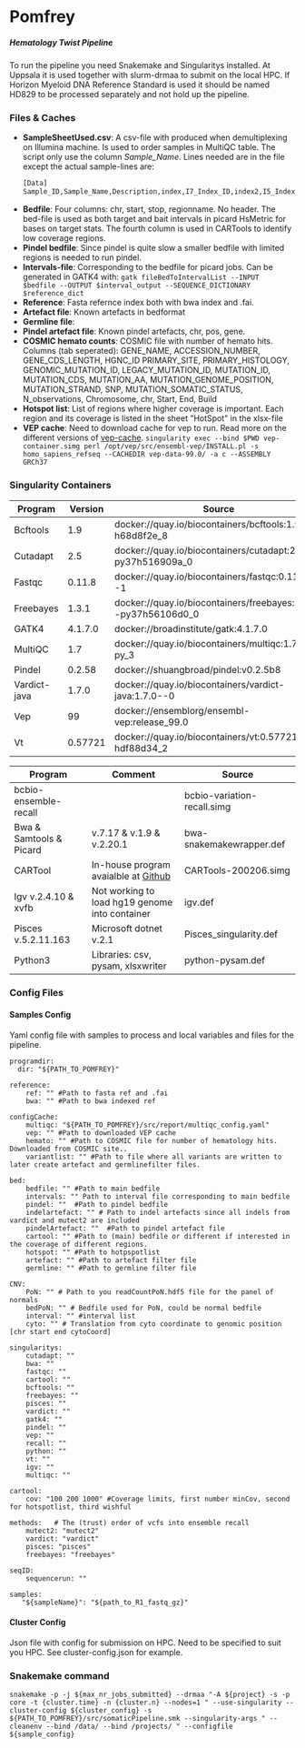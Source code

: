 # Pomfrey
##### Hematology Twist Pipeline

To run the pipeline you need Snakemake and Singularitys installed. At Uppsala it is used together with slurm-drmaa to submit on the local HPC. If Horizon Myeloid DNA Reference Standard is used it should be named HD829 to be processed separately and not hold up the pipeline.

### Files & Caches
- **SampleSheetUsed.csv**: A csv-file with produced when demultiplexing on Illumina machine. Is used to order samples in MultiQC table. The script only use the column *Sample_Name*. Lines needed are in the file except the actual sample-lines are:
    ```sh
    [Data]
    Sample_ID,Sample_Name,Description,index,I7_Index_ID,index2,I5_Index_ID,Sample_Project
    ```
- **Bedfile**: Four columns: chr, start, stop, regionname. No header. The bed-file is used as both target and bait intervals in picard HsMetric for bases on target stats. The fourth column is used in CARTools to identify low coverage regions.
- **Pindel bedfile**: Since pindel is quite slow a smaller bedfile with limited regions is needed to run pindel.
- **Intervals-file**: Corresponding to the bedfile for picard jobs. Can be generated in GATK4 with:
    `gatk fileBedToIntervalList --INPUT $bedfile --OUTPUT $interval_output --SEQUENCE_DICTIONARY $reference_dict`
- **Reference**: Fasta refernce index both with bwa index and .fai.
- **Artefact file**: Known artefacts in bedformat
- **Germline file**:
- **Pindel artefact file**: Known pindel artefacts, chr, pos, gene.
- **COSMIC hemato counts**: COSMIC file with number of hemato hits. Columns (tab seperated): GENE_NAME, ACCESSION_NUMBER, GENE_CDS_LENGTH, HGNC_ID PRIMARY_SITE, PRIMARY_HISTOLOGY,  GENOMIC_MUTATION_ID, LEGACY_MUTATION_ID, MUTATION_ID, MUTATION_CDS, MUTATION_AA, MUTATION_GENOME_POSITION, MUTATION_STRAND, SNP, MUTATION_SOMATIC_STATUS, N_observations, Chromosome, chr, Start, End, Build
- **Hotspot list**: List of regions where higher coverage is important. Each region and its coverage is listed in the sheet "HotSpot" in the xlsx-file
- **VEP cache**: Need to download cache for vep to run. Read more on the different versions of [vep-cache](https://m.ensembl.org/info/docs/tools/vep/script/vep_cache.html).
    `singularity exec --bind $PWD vep-container.simg perl /opt/vep/src/ensembl-vep/INSTALL.pl -s homo_sapiens_refseq --CACHEDIR vep-data-99.0/ -a c --ASSEMBLY GRCh37`


### Singularity Containers
| Program | Version | Source |
| ------- | ------- | ------ |
| Bcftools |1.9 | docker://quay.io/biocontainers/bcftools:1.9--h68d8f2e_8	|
| Cutadapt | 2.5 |	docker://quay.io/biocontainers/cutadapt:2.5--py37h516909a_0 |
| Fastqc | 0.11.8 | docker://quay.io/biocontainers/fastqc:0.11.8--1	|
| Freebayes | 1.3.1 |docker://quay.io/biocontainers/freebayes:1.3.1--py37h56106d0_0 |
| GATK4 | 4.1.7.0 | docker://broadinstitute/gatk:4.1.7.0 |
| MultiQC| 1.7 |	docker://quay.io/biocontainers/multiqc:1.7--py_3	|
| Pindel | 0.2.58	| docker://shuangbroad/pindel:v0.2.5b8 |
| Vardict-java | 1.7.0 | docker://quay.io/biocontainers/vardict-java:1.7.0--0	|
| Vep | 99 |docker://ensemblorg/ensembl-vep:release_99.0	|
| Vt | 0.57721 | docker://quay.io/biocontainers/vt:0.57721--hdf88d34_2	|

|Program| Comment| Source|
| ----- | ------ | ----- |
| bcbio-ensemble-recall | |		bcbio-variation-recall.simg |
| Bwa & Samtools & Picard|  v.7.17 &  v.1.9 & v.2.20.1 | bwa-snakemakewrapper.def |
| CARTool |In-house program avaialble at [Github](https://github.com/anod6351/CARtool) | CARTools-200206.simg |
| Igv v.2.4.10 & xvfb | Not working to load hg19 genome into container | igv.def |
| Pisces v.5.2.11.163 |Microsoft dotnet v.2.1| Pisces_singularity.def	|
| Python3 | Libraries: csv, pysam, xlsxwriter|	python-pysam.def |

### Config Files
#### Samples Config
Yaml config file with samples to process and local variables and files for the pipeline.
```
programdir:
  dir: "${PATH_TO_POMFREY}"

reference:
    ref: "" #Path to fasta ref and .fai
    bwa: "" #Path to bwa indexed ref

configCache:
    multiqc: "${PATH_TO_POMFREY}/src/report/multiqc_config.yaml"
    vep: "" #Path to downloaded VEP cache
    hemato: "" #Path to COSMIC file for number of hematology hits. Downloaded from COSMIC site..
    variantlist: "" #Path to file where all variants are written to later create artefact and germlinefilter files.

bed:
    bedfile: "" #Path to main bedfile
    intervals: "" Path to interval file corresponding to main bedfile
    pindel: ""  #Path to pindel bedfile
    indelartefact: "" # Path to indel artefacts since all indels from vardict and mutect2 are included
    pindelArtefact: ""  #Path to pindel artefact file
    cartool: "" #Path to (main) bedfile or different if interested in the coverage of different regions.
    hotspot: "" #Path to hotpspotlist
    artefact: "" #Path to artefact filter file
    germline: "" #Path to germline filter file

CNV:
    PoN: "" # Path to you readCountPoN.hdf5 file for the panel of normals
    bedPoN: "" # Bedfile used for PoN, could be normal bedfile
    interval: "" #interval list
    cyto: "" # Translation from cyto coordinate to genomic position [chr start end cytoCoord]

singularitys:
    cutadapt: ""
    bwa: ""
    fastqc: ""
    cartool: ""
    bcftools: ""
    freebayes: ""
    pisces: ""
    vardict: ""
    gatk4: ""
    pindel: ""
    vep: ""
    recall: ""
    python: ""
    vt: ""
    igv: ""
    multiqc: ""

cartool:
    cov: "100 200 1000" #Coverage limits, first number minCov, second for hotspotlist, third wishful

methods:   # The (trust) order of vcfs into ensemble recall
    mutect2: "mutect2"
    vardict: "vardict"
    pisces: "pisces"
    freebayes: "freebayes"

seqID:
    sequencerun: ""  

samples:
   "${sampleName}": "${path_to_R1_fastq_gz}"

```

#### Cluster Config
Json file with config for submission on HPC. Need to be specified to suit you HPC. See cluster-config.json for example.
### Snakemake command
`
snakemake -p -j ${max_nr_jobs_submitted} --drmaa "-A ${project} -s -p core -t {cluster.time} -n {cluster.n} --nodes=1 " --use-singularity --cluster-config ${cluster_config} -s ${PATH_TO_POMFREY}/src/somaticPipeline.smk --singularity-args " --cleanenv --bind /data/ --bind /projects/ " --configfile ${sample_config}
`
